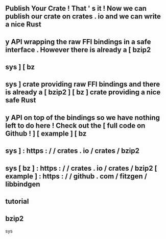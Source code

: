 #
Publish
Your
Crate
!
That
'
s
it
!
Now
we
can
publish
our
crate
on
crates
.
io
and
we
can
write
a
nice
Rust
-
y
API
wrapping
the
raw
FFI
bindings
in
a
safe
interface
.
However
there
is
already
a
[
bzip2
-
sys
]
[
bz
-
sys
]
crate
providing
raw
FFI
bindings
and
there
is
already
a
[
bzip2
]
[
bz
]
crate
providing
a
nice
safe
Rust
-
y
API
on
top
of
the
bindings
so
we
have
nothing
left
to
do
here
!
Check
out
the
[
full
code
on
Github
!
]
[
example
]
[
bz
-
sys
]
:
https
:
/
/
crates
.
io
/
crates
/
bzip2
-
sys
[
bz
]
:
https
:
/
/
crates
.
io
/
crates
/
bzip2
[
example
]
:
https
:
/
/
github
.
com
/
fitzgen
/
libbindgen
-
tutorial
-
bzip2
-
sys
